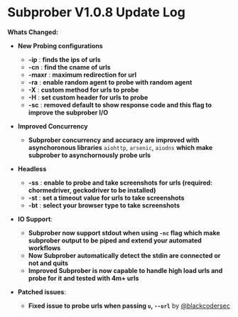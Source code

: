 # Subprober V1.0.8 Update Log

**Whats Changed:**

- **New Probing configurations**

    - **-ip**   : **finds the ips of urls**
    - **-cn**   : **find the cname of urls**
    - **-maxr** : **maximum redirection for url**
    - **-ra**   : **enable random agent to probe with random agent**
    - **-X**    : **custom method for urls to probe**
    - **-H**    : **set custom header for urls to probe**
    - **-sc**   : **removed default to show response code and this flag to improve the subprober I/O**
    
- **Improved Concurrency**

    - **Subprober concurrency and accuracy are improved with asynchoronous libraries** `aiohttp`, `arsenic`, `aiodns` **which make subprober to asynchornously probe
        urls**
        
- **Headless**

    - **-ss**   : **enable to probe and take screenshots for urls (required: chormedriver, geckodriver to be installed)**
    - **-st**   : **set a timeout value for urls to take screenshots**
    - **-bt**   : **select your browser type to take screenshots**
    
- **IO Support**:

    - **Subprober now support stdout when using `-nc` flag which make subprober output to be piped and extend your automated workflows**
    - **Now Subprober automatically detect the stdin are connected or not and quits**
    - **Improved Subprober is now capable to handle high load urls and probe for it and tested with 4m+ urls**

- **Patched issues**:
    - **Fixed issue to probe urls when passing `u`, `--url`** by [@blackcodersec](https://github.com/sanjai-AK47/SubProber/issues/4)
